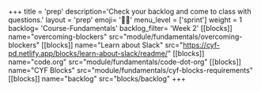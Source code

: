 +++
title = 'prep'
description='Check your backlog and come to class with questions.'
layout = 'prep'
emoji= '🧑🏿‍'
menu_level = ['sprint']
weight = 1
backlog= 'Course-Fundamentals'
backlog_filter= 'Week 2'
[[blocks]]
name="overcoming-blockers"
src="module/fundamentals/overcoming-blockers"
[[blocks]]
name="Learn about Slack"
src="https://cyf-pd.netlify.app/blocks/learn-about-slack/readme/"
[[blocks]]
name="code.org"
src="module/fundamentals/code-dot-org"
[[blocks]]
name="CYF Blocks"
src="module/fundamentals/cyf-blocks-requirements"
[[blocks]]
name="backlog"
src="blocks/backlog"
+++
